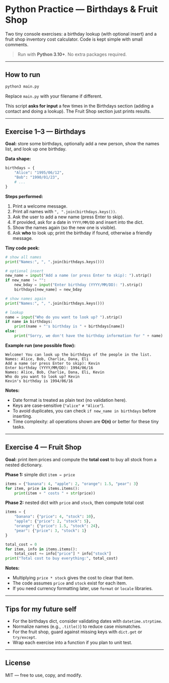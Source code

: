# Python Practice — Birthdays & Fruit Shop

Two tiny console exercises: a birthday lookup (with optional insert) and a fruit shop inventory cost calculator. Code is kept simple with small comments.

> Run with **Python 3.10+**. No extra packages required.

---

## How to run

```bash
python3 main.py
```
Replace `main.py` with your filename if different.

This script **asks for input** a few times in the Birthdays section (adding a contact and doing a lookup). The Fruit Shop section just prints results.

---

## Exercise 1–3 — Birthdays

**Goal:** store some birthdays, optionally add a new person, show the names list, and look up one birthday.

**Data shape:**
```python
birthdays = {
    "Alice": "1995/06/12",
    "Bob": "1990/01/23",
    # ...
}
```

**Steps performed:**
1. Print a welcome message.
2. Print all names with `", ".join(birthdays.keys())`.
3. Ask the user to add a new name (press Enter to skip).
4. If provided, ask for a date in `YYYY/MM/DD` and insert into the dict.
5. Show the names again (so the new one is visible).
6. Ask **who** to look up; print the birthday if found, otherwise a friendly message.

**Tiny code peek:**
```python
# show all names
print("Names:", ", ".join(birthdays.keys()))

# optional insert
new_name = input("Add a name (or press Enter to skip): ").strip()
if new_name != "":
    new_bday = input("Enter birthday (YYYY/MM/DD): ").strip()
    birthdays[new_name] = new_bday

# show names again
print("Names:", ", ".join(birthdays.keys()))

# lookup
name = input("Who do you want to look up? ").strip()
if name in birthdays:
    print(name + "'s birthday is " + birthdays[name])
else:
    print("Sorry, we don't have the birthday information for " + name)
```

**Example run (one possible flow):**
```
Welcome! You can look up the birthdays of the people in the list.
Names: Alice, Bob, Charlie, Dana, Eli
Add a name (or press Enter to skip): Kevin
Enter birthday (YYYY/MM/DD): 1994/06/16
Names: Alice, Bob, Charlie, Dana, Eli, Kevin
Who do you want to look up? Kevin
Kevin's birthday is 1994/06/16
```

**Notes:**
- Date format is treated as plain text (no validation here).
- Keys are case‑sensitive (`"alice"` ≠ `"Alice"`).
- To avoid duplicates, you can check `if new_name in birthdays` before inserting.
- Time complexity: all operations shown are **O(n)** or better for these tiny tasks.

---

## Exercise 4 — Fruit Shop

**Goal:** print item prices and compute the **total cost** to buy all stock from a nested dictionary.

**Phase 1:** simple dict `item → price`
```python
items = {"banana": 4, "apple": 2, "orange": 1.5, "pear": 3}
for item, price in items.items():
    print(item + " costs " + str(price))
```

**Phase 2:** nested dict with `price` and `stock`, then compute total cost
```python
items = {
    "banana": {"price": 4, "stock": 10},
    "apple": {"price": 2, "stock": 5},
    "orange": {"price": 1.5, "stock": 24},
    "pear": {"price": 3, "stock": 1}
}

total_cost = 0
for item, info in items.items():
    total_cost += info["price"] * info["stock"]
print("Total cost to buy everything:", total_cost)
```

**Notes:**
- Multiplying `price * stock` gives the cost to clear that item.
- The code assumes `price` and `stock` exist for each item.
- If you need currency formatting later, use `format` or `locale` libraries.

---

## Tips for my future self
- For the birthdays dict, consider validating dates with `datetime.strptime`.
- Normalize names (e.g., `.title()`) to reduce case mismatches.
- For the fruit shop, guard against missing keys with `dict.get` or `try/except`.
- Wrap each exercise into a function if you plan to unit test.

---

## License
MIT — free to use, copy, and modify.
